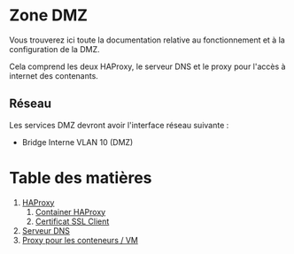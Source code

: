 # Zone DMZ
Vous trouverez ici toute la documentation relative au fonctionnement et à la configuration de la DMZ.

Cela comprend les deux HAProxy, le serveur DNS et le proxy pour l'accès à internet des contenants.

## Réseau
Les services DMZ devront avoir l'interface réseau suivante :
- Bridge Interne VLAN 10 (DMZ)

# Table des matières
1. [HAProxy](haproxy)
    1. [Container HAProxy](haproxy/haproxy.md)
    2. [Certificat SSL Client](haproxy/certificat_ssl_client.md)
2. [Serveur DNS](dns.md)
3. [Proxy pour les conteneurs / VM](proxy_interne.md)
